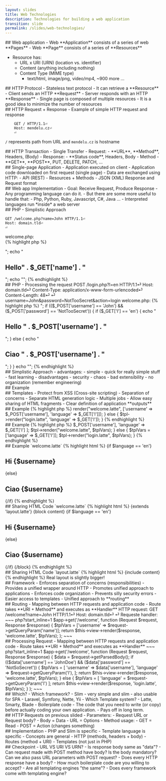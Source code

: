 ```yaml
---
layout: slides
title: Web Technologies
description: Technologies for building a web application
transition: slide
permalink: /slides/web-technologies/
---
```


<section markdown='1'>
## Web application
- Web **Application** consists of a series of web **Pages**
- Web **Page** consists of a series of **Resources**

- Resource has:
	- URL x URI (URN) (location vs. identifier)
	- Content (anything including nothing)
	- Content Type (MIME type)
		- text/html, image/png, video/mp4, ~900 more ...
</section>

<section markdown='1'>
## HTTP Protocol
- Stateless text protocol
- It can retrieve a **Resource**
	- Client sends an HTTP **Request**
	- Server responds with an HTTP **Response**
- Single page is composed of multiple resources
	- It is a good idea to minimize the number of resources
</section>

<section markdown='1'>
## HTTP Request + Response
- Example of simple HTTP request and response


        GET / HTTP/1.1⏎
        Host: mendelu.cz⏎
        ⏎
        
`/` represents path from URL and `mendelu.cz` is hostname
</section>

<section markdown='1'>
## HTTP Transaction - Single Transfer
- Request:
	- **URL**, **Method**, Headers, (Body)
- Response:
	- **Status code**, Headers, Body	
- Method
	- **GET**, **POST**, PUT, DELETE, PATCH, ...
</section>

<section markdown='1'>
## Single-page Application
- Application executed on client
- Application code downloaded on first request (single page)
- Data are exchanged using HTTP:
	- API (REST)
	- Resources + Methods
	- JSON (XML) Response and Request format
</section>

<section markdown='1'>
## Web app Implementation
- Goal: Receive Request, Produce Response
- Any programming language can do it.
- But there are some more useful to handle that:
	- Php, Python, Ruby, Javascript, C#, Java ...
- Interpreted languages run *inside* a web server
</section>

<section markdown='1'>
## PHP - Simplistic Approach

	GET /welcome.php?name=John HTTP/1.1⏎
    Host: domain.tld⏎
    ⏎

welcome.php:	
{% highlight php %}
<?php 
echo "<!DOCTYPE HTML><html>";
echo "<body><h1>Hello" . $_GET['name'] . "</h1></body>";
echo "</html>";
{% endhighlight %}
</section>

<section markdown='1'>
## PHP - Processing the request

	POST /login.php?l=en HTTP/1.1⏎
    Host: domain.tld⏎
    Content-Type: application/x-www-form-urlencoded⏎
    Content-Length: 48⏎
    ⏎
	username=John&password=NotTooSecret&action=login

welcome.php:	
{% highlight php %}
<?php 
echo "<!DOCTYPE HTML><html><body>";
if (($_POST['username'] == 'John') && 
	($_POST['password'] == 'NotTooSecret')) {
  if ($_GET['l'] == 'en') {
    echo "<h1>Hello " . $_POST['username'] . "</h1>";
  } else {
    echo "<h1>Ciao " . $_POST['username'] . "</h1>";
  }
}
echo "</body></html>";
{% endhighlight %}
</section>

<section markdown='1'>
## Simplistic Approach
- advantages:
	- simple
	- quick for really simple stuff
	- fast learning
- disadvantages
	- security
	- chaos
	- bad extensibility
	- no organization (remember engineering)
</section>

<section markdown='1'>
## Example
</section>

<section markdown='1'>
## Templates
- Protect from XSS (Cross-site scripting)
- Separation of concerns
	- Separate HTML generation logic
	- Multiple jobs
- Allow easy sharing of HTML fragments
- Clear definition of application **outputs**
</section>

<section markdown='1'>
## Example
{% highlight php %}
<?php
$tpl = new Latte\Engine();
if (($_POST['username'] == 'John') && 
	($_POST['password'] == 'NotTooSecret')) {
  $tpl->render("welcome.latte", ['username' => $_POST['username'], 'language' => $_GET['l']]);
} else {
  $tpl->render("login.latte", 'language' => $_GET['l']);
}
{% endhighlight %}
</section>

<section markdown='1'>
## Example
{% highlight php %}
<?php
$tpl = new Latte\Engine();
if (($_POST['username'] == 'John') && 
	($_POST['password'] == 'NotTooSecret')) {
  $tplVars = [
    'username' => $_POST['username'], 
    'language' => $_GET['l']
  ];
  $tpl->render("welcome.latte", $tplVars);
} else {
  $tplVars = ['language' => $_GET['l']];
  $tpl->render("login.latte", $tplVars);
}
{% endhighlight %}
</section>

<section markdown='1'>
## Example
`welcome.latte`

{% highlight html %}
<!DOCTYPE html>
<html>
  <head></head>
  <body>
  {if $language == 'en'}
    <h1>Hi {$username}</h1>
  {else}
    <h1>Ciao {$username}</h1>
  {/if}
  </body>
</html>
{% endhighlight %}
</section>

<section markdown='1'>
## Sharing HTML Code
`welcome.latte`

{% highlight html %}
{extends 'layout.latte'}
{block content}
  {if $language == 'en'}
    <h1>Hi {$username}</h1>
  {else}
    <h1>Ciao {$username}</h1>
  {/if}
{/block}	
{% endhighlight %}
</section>

<section markdown='1'>
## Sharing HTML Code
`layout.latte`

{% highlight html %}
<!DOCTYPE html>
<html>
  <head></head>
  <body>
    {include content}
  </body>
</html>
{% endhighlight %}

Real layout is slightly bigger!
</section>

<section markdown='1'>
## Framework
- Enforces separation of concerns (responsibilities)
- Provides a unified wrapper around HTTP
- Promotes unified approach to applications
- Enforces code organization
- Prevents silly security errors
- Easier access to templates
- Unified approach to **routing**
</section>

<section markdown='1'>
## Routing
- Mapping between HTTP requests and application code
- Route takes **URI + Method** and executes as **Handler**

HTTP request:

        GET /welcome?name=John HTTP/1.1⏎
        Host: domain.tld⏎
        ⏎

Requeste handler:
~~~ php?start_inline=1
$app->get('/welcome', function (Request $request, Response $response) {
  $tplVars = ['username' => $request->getQueryParam('name')];
  return $this->view->render($response, 'welcome.latte', $tplVars);
);
~~~
</section>

<section markdown='1'>
## Processing Request
- Mapping between HTTP requests and application code
- Route takes **URI + Method** and executes as **Handler**

~~~ php?start_inline=1
$app->get('/welcome', function (Request $request, Response $response) {
  $data = $request->getParsedBody();
  if (($data['username'] == 'JohnDoe') && 
      ($data['password'] == 'NotSoSecret')) {
    $tplVars = [
      'username' => $data['username'], 
      'language' => $request->getQueryParam('l'),
    ];
    return $this->view->render($response, 'welcome.latte', $tplVars);
  } else {
    $tplVars = [
      'language' = $request->getQueryParam('l')
    ];
    return $this->view->render($response, 'login.latte', $tplVars);		
  }
);
~~~
</section>

<section markdown='1'>
## Which?
- Which framework?
	- Slim 
		- very simple and slim
		- also usable for SPA
	- Laravel, Symfony, Nette, Yii
- Which Template system?
	- Latte, Smarty, Blade
- Boilerplate code
    - The code that you need to write (or copy) before actually coding your own application.
    - Pays off in long term.	
</section>

<section markdown='1'>
## HTTP Requests on previous slided
- Parameters:
	- Request URL or Request body?
    	- Body = Data
	    - URL = Options
- Method usage:
	- GET = Read
	- POST = Action (changes something)
</section>

<section markdown='1'>
## Implementation
- PHP and Slim is specific
- Template language is specific
- Concepts are general
	- HTTP (methods, headers + body)
	- Routes (method + URI)
	- Templates (not just in PHP)
</section>

<section markdown='1'>
## Checkpoint
- URL VS URI VS URN?
- Is response body same as "data"?
- Can request made with POST method have body? Is the body mandatory? Can we also pass URL parameters with POST request?
- Does every HTTP response have a body?
- How much boilerplate code are you willing to accept?
- Are all templating engines "the same"?
- Does every framework come with templating engine?
</section>